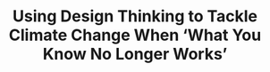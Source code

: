 ---
layout: post
title: "Using Design Thinking to Tackle Climate Change When ‘What You Know No Longer Works’"
description: "As climate change creates new ambiguity problems for farmers, communities need to better understand and assess their own environments."
link: https://ssir.org/articles/entry/using_design_thinking_to_tackle_climate_change_when_what_you_know_no_longer_works
---